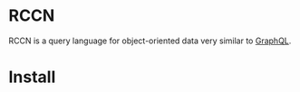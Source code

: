 # RCCN
RCCN is a query language for object-oriented data very similar to [GraphQL](https://graphql.org).

# Install
